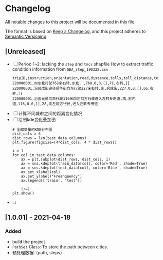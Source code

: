 # Changelog
All notable changes to this project will be documented in this file.

The format is based on [Keep a Changelog](https://keepachangelog.com/en/1.0.0/),
and this project adheres to [Semantic Versioning](https://semver.org/spec/v2.0.0.html).

## [Unreleased]
- [ ] Period 1~2: lacking the `step` and `tmcs` shapfile
  How to extract traffic condition information from `GBA_step_190322.csv` 
  ```
  tripID,instruction,orientation,road,distance,tolls,toll_distance,toll_road,duration,action,assistant_action
  220000001,向东北行驶768米右转,东北, ,768,0,0,[],71,右转,[]
  220000001,沿启成街途径启华街向东行驶227米右转,东,启成街,227,0,0,[],66,右转,[]
  220000001,沿宏光道向南行驶116米向左前方行驶进入左转专用道,南,宏光道,116,0,0,[],28,向左前方行驶,进入左转专用道
  ```
- [ ] 计算不同城市之间的距离变化情况
- [ ] 绘制kde变化叠加图
  ```
  # 全部变量的KDE分布图
  dist_cols = 6
  dist_rows = len(test_data.columns)
  plt.figure(figsize=(4*dist_cols, 4 * dist_rows))

  i = 1
  for col in test_data.columns:
      ax = plt.subplot(dist_rows, dist_cols, i)
      ax = sns.kdeplot(train_data[col], color='Red', shade=True)
      ax = sns.kdeplot(test_data[col], color='Blue', shade=True)
      ax.set_xlabel(col)
      ax.set_ylabel("Freanquency")
      ax.legend(['train', 'test'])

      i+=1
  plt.show()
  ```
- [ ] 
## [1.0.01] - 2021-04-18
### Added
- build the project
- `PathSet` Class: To store the path between cities. 
- 预处理数据（path, steps）
